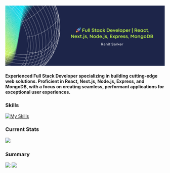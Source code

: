 ![Full Stack Developer | React, Node.js, MongoDB | Crafting innovative web solutions.](https://raw.githubusercontent.com/ranitsarker/ranitsarker/main/gitbanner.png)
#### Experienced Full Stack Developer specializing in building cutting-edge web solutions. Proficient in React, Next.js, Node.js, Express, and MongoDB, with a focus on creating seamless, performant applications for exceptional user experiences.
### Skills
[![My Skills](https://skillicons.dev/icons?i=react,nodejs,mongodb,nextjs,expressjs,tailwind,js,html,css,firebase&perline=5)](https://skillicons.dev)

### Current Stats
![](http://github-profile-summary-cards.vercel.app/api/cards/stats?username=ranitsarker&theme=chartreuse_dark)

### Summary
![](http://github-profile-summary-cards.vercel.app/api/cards/profile-details?username=ranitsarker&theme=chartreuse_dark)
![](http://github-profile-summary-cards.vercel.app/api/cards/repos-per-language?username=ranitsarker&theme=default)



